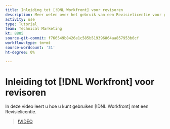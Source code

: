 ```yaml
---
title: Inleiding tot [!DNL Workfront] voor revisoren
description: Meer weten over het gebruik van een Revisielicentie voor gebruikers [!DNL  Workfront].
activity: use
type: Tutorial
team: Technical Marketing
kt: 8805
source-git-commit: f766549b8426e1c585b519396864aa857953b6cf
workflow-type: tm+mt
source-wordcount: '31'
ht-degree: 0%

---
```


# Inleiding tot [!DNL Workfront] voor revisoren

In deze video leert u hoe u kunt gebruiken [!DNL  Workfront] met een Revisielicentie.

>[!VIDEO](https://video.tv.adobe.com/v/335106/?quality=12)

